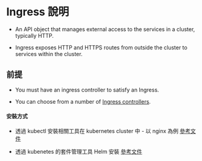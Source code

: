 # Ingress 說明

* An API object that manages external access to the services in a cluster, typically HTTP.

* Ingress exposes HTTP and HTTPS routes from outside the cluster to services within the cluster.

## 前提

* You must have an ingress controller to satisfy an Ingress.

* You can choose from a number of [Ingress controllers](https://kubernetes.io/docs/concepts/services-networking/ingress-controllers/).

#### 安裝方式

* 透過 kubectl 安裝相關工具在 kubernetes cluster 中 - 以 nginx 為例
[參考文件](https://kubernetes.github.io/ingress-nginx/deploy/)

* 透過 kubenetes 的套件管理工具 Helm 安裝
[參考文件](https://github.com/helm/charts/tree/master/stable/nginx-ingress)
